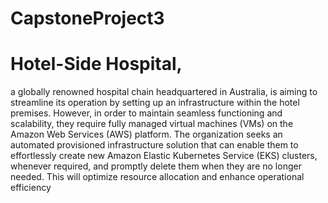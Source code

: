 # CapstoneProject3

# Hotel-Side Hospital, 
a globally renowned hospital chain headquartered in Australia, is aiming to
streamline its operation by setting up an infrastructure within the hotel premises. However, in
order to maintain seamless functioning and scalability, they require fully managed virtual
machines (VMs) on the Amazon Web Services (AWS) platform.
The organization seeks an automated provisioned infrastructure solution that can enable them
to effortlessly create new Amazon Elastic Kubernetes Service (EKS) clusters, whenever
required, and promptly delete them when they are no longer needed. This will optimize
resource allocation and enhance operational efficiency
